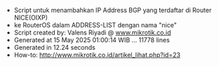 - Script untuk menambahkan IP Address BGP yang terdaftar di Router NICE(OIXP)
- ke RouterOS dalam ADDRESS-LIST dengan nama "nice"
- Script created by: Valens Riyadi @ www.mikrotik.co.id
- Generated at 15 May 2025 01:00:14 WIB ... 11778 lines
- Generated in 12.24 seconds
- How-to: http://www.mikrotik.co.id/artikel_lihat.php?id=23
